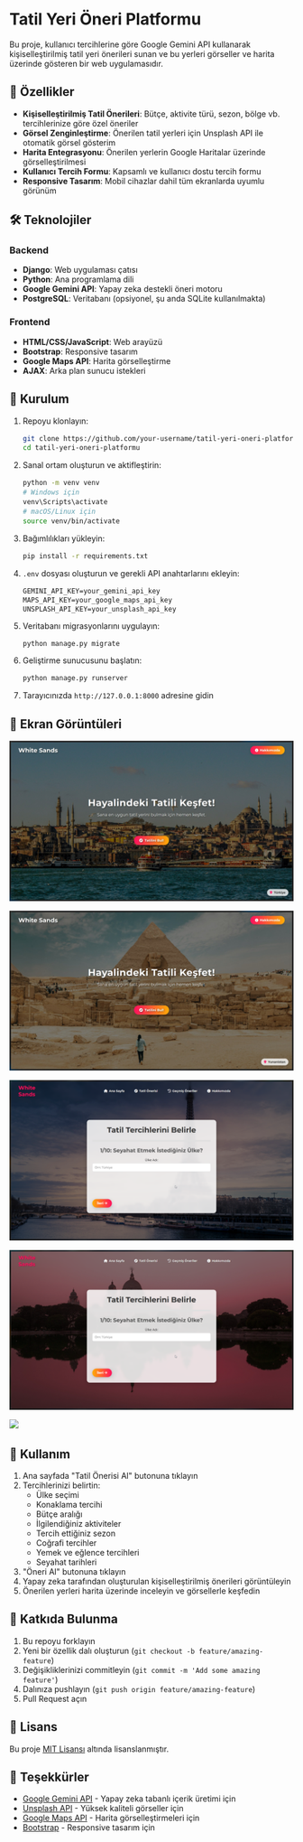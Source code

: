 # Tatil Yeri Öneri Platformu

Bu proje, kullanıcı tercihlerine göre Google Gemini API kullanarak kişiselleştirilmiş tatil yeri önerileri sunan ve bu yerleri görseller ve harita üzerinde gösteren bir web uygulamasıdır.

## 🌟 Özellikler

- **Kişiselleştirilmiş Tatil Önerileri**: Bütçe, aktivite türü, sezon, bölge vb. tercihlerinize göre özel öneriler
- **Görsel Zenginleştirme**: Önerilen tatil yerleri için Unsplash API ile otomatik görsel gösterim
- **Harita Entegrasyonu**: Önerilen yerlerin Google Haritalar üzerinde görselleştirilmesi
- **Kullanıcı Tercih Formu**: Kapsamlı ve kullanıcı dostu tercih formu
- **Responsive Tasarım**: Mobil cihazlar dahil tüm ekranlarda uyumlu görünüm

## 🛠️ Teknolojiler

### Backend
- **Django**: Web uygulaması çatısı
- **Python**: Ana programlama dili
- **Google Gemini API**: Yapay zeka destekli öneri motoru
- **PostgreSQL**: Veritabanı (opsiyonel, şu anda SQLite kullanılmakta)

### Frontend
- **HTML/CSS/JavaScript**: Web arayüzü
- **Bootstrap**: Responsive tasarım
- **Google Maps API**: Harita görselleştirme
- **AJAX**: Arka plan sunucu istekleri

## 🚀 Kurulum

1. Repoyu klonlayın:
   ```bash
   git clone https://github.com/your-username/tatil-yeri-oneri-platformu.git
   cd tatil-yeri-oneri-platformu
   ```

2. Sanal ortam oluşturun ve aktifleştirin:
   ```bash
   python -m venv venv
   # Windows için
   venv\Scripts\activate
   # macOS/Linux için
   source venv/bin/activate
   ```

3. Bağımlılıkları yükleyin:
   ```bash
   pip install -r requirements.txt
   ```

4. `.env` dosyası oluşturun ve gerekli API anahtarlarını ekleyin:
   ```
   GEMINI_API_KEY=your_gemini_api_key
   MAPS_API_KEY=your_google_maps_api_key
   UNSPLASH_API_KEY=your_unsplash_api_key
   ```

5. Veritabanı migrasyonlarını uygulayın:
   ```bash
   python manage.py migrate
   ```

6. Geliştirme sunucusunu başlatın:
   ```bash
   python manage.py runserver
   ```

7. Tarayıcınızda `http://127.0.0.1:8000` adresine gidin

## 📸 Ekran Görüntüleri

![](screenshots/screenshot_5.jpg)

![](screenshots/screenshot_4.jpg)

![](screenshots/screenshot_1.png)

![](screenshots/screenshot_2.png)

![](screenshots/screenshot_3.png)

## 📝 Kullanım

1. Ana sayfada "Tatil Önerisi Al" butonuna tıklayın
2. Tercihlerinizi belirtin:
   - Ülke seçimi
   - Konaklama tercihi
   - Bütçe aralığı
   - İlgilendiğiniz aktiviteler
   - Tercih ettiğiniz sezon
   - Coğrafi tercihler
   - Yemek ve eğlence tercihleri
   - Seyahat tarihleri
3. "Öneri Al" butonuna tıklayın
4. Yapay zeka tarafından oluşturulan kişiselleştirilmiş önerileri görüntüleyin
5. Önerilen yerleri harita üzerinde inceleyin ve görsellerle keşfedin

## 🤝 Katkıda Bulunma

1. Bu repoyu forklayın
2. Yeni bir özellik dalı oluşturun (`git checkout -b feature/amazing-feature`)
3. Değişikliklerinizi commitleyin (`git commit -m 'Add some amazing feature'`)
4. Dalınıza pushlayın (`git push origin feature/amazing-feature`)
5. Pull Request açın

## 📜 Lisans

Bu proje [MIT Lisansı](LICENSE) altında lisanslanmıştır.

## 🙏 Teşekkürler

- [Google Gemini API](https://ai.google.dev/) - Yapay zeka tabanlı içerik üretimi için
- [Unsplash API](https://unsplash.com/developers) - Yüksek kaliteli görseller için
- [Google Maps API](https://developers.google.com/maps) - Harita görselleştirmeleri için
- [Bootstrap](https://getbootstrap.com/) - Responsive tasarım için
